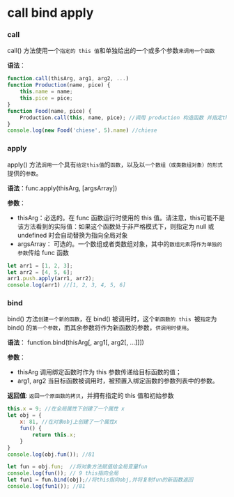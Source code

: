 # call bind apply

### call

call() 方法使用一个`指定的 this 值`和单独给出的一个或多个参数`来调用一个函数`

**语法**：

```javascript
function.call(thisArg, arg1, arg2, ...)
function Production(name, pice) {
    this.name = name;
    this.pice = pice;
}
function Food(name, pice) {
    Production.call(this, name, pice); //调用 production 构造函数 并指定this, 传入参数
}
console.log(new Food('chiese', 5).name) //chiese
```

### apply

apply() 方法`调用`一个具有`给定this值`的`函数`，以及以`一个数组（或类数组对象）的形式`提供的`参数`。

**语法**：func.apply(thisArg, [argsArray])

**参数**：

- thisArg：必选的。在 func 函数运行时使用的 this 值。请注意，this可能不是该方法看到的实际值：如果这个函数处于非严格模式下，则指定为 null 或 undefined 时会自动替换为指向全局对象
- argsArray： 可选的。一个数组或者类数组对象，其中的`数组元素`将`作为单独的参数`传给 func 函数

```javascript
let arr1 = [1, 2, 3];
let arr2 = [4, 5, 6];
arr1.push.apply(arr1, arr2);
console.log(arr1) //[1, 2, 3, 4, 5, 6]
```

### bind

bind() 方法`创建一个新的函数`，在 bind() 被调用时，这个`新函数的 this `被`指定`为 bind() 的`第一个参数`，而其余参数将作为新函数的参数，`供调用时使用`。

**语法**： function.bind(thisArg[, arg1[, arg2[, ...]]])

**参数**：

- thisArg 调用绑定函数时作为 this 参数传递给目标函数的值；
- arg1, arg2 当目标函数被调用时，被预置入绑定函数的参数列表中的参数。

**返回值**: `返回一个原函数的拷贝`，并拥有指定的 this 值和初始参数

```javascript
this.x = 9; //在全局属性下创建了一个属性 x
let obj = {
    x: 81, //在对象obj上创建了一个属性x
    fun() {
        return this.x;
    }
}
console.log(obj.fun()); //81

let fun = obj.fun;  //将对象方法赋值给全局变量fun
console.log(fun()); // 9 this指向全局
let fun1 = fun.bind(obj);//将this指向obj,并将复制fun的新函数返回
console.log(fun1()); //81
```